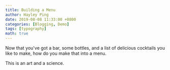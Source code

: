 ```yaml
---
title: Building a Menu
author: Hayley Ping
date: 2019-08-08 11:33:00 +0800
categories: [Blogging, Demo]
tags: [typography]
math: true
---
```


Now that you've got a bar, some bottles, and a list of delicious cocktails you like to make, how do you make that into a menu.

This is an art and a science.